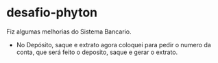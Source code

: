 # desafio-phyton
Fiz algumas melhorias do Sistema Bancario.

- No Depósito, saque e extrato agora coloquei para pedir o numero da conta, que será feito o deposito, saque e gerar o extrato.
